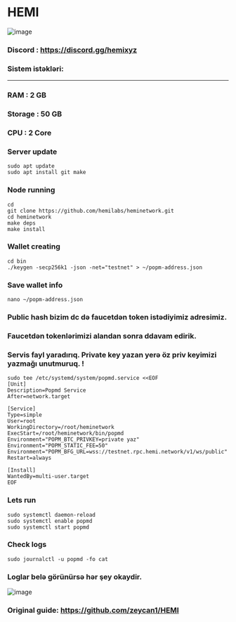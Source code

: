 
# HEMI
![image](https://github.com/user-attachments/assets/c8b01d22-9fed-4fb5-beaa-5076a3e621e5)

### Discord : https://discord.gg/hemixyz

### Sistem istəkləri:
-------------------
### RAM : 2 GB
### Storage : 50 GB
### CPU : 2 Core

### Server update
```
sudo apt update
sudo apt install git make
```
###  Node running
```
cd
git clone https://github.com/hemilabs/heminetwork.git
cd heminetwork
make deps
make install
```
### Wallet creating
```
cd bin
./keygen -secp256k1 -json -net="testnet" > ~/popm-address.json

```
### Save wallet info
```
nano ~/popm-address.json
```
### Public hash bizim dc də faucetdən token istədiyimiz adresimiz. 
### Faucetdən tokenlərimizi alandan sonra ddavam edirik. 
### Servis fayl yaradırıq. Private key yazan yerə öz priv keyimizi yazmağı unutmuruq. !
```
sudo tee /etc/systemd/system/popmd.service <<EOF
[Unit]
Description=Popmd Service
After=network.target

[Service]
Type=simple
User=root
WorkingDirectory=/root/heminetwork
ExecStart=/root/heminetwork/bin/popmd
Environment="POPM_BTC_PRIVKEY=private yaz"
Environment="POPM_STATIC_FEE=50"
Environment="POPM_BFG_URL=wss://testnet.rpc.hemi.network/v1/ws/public"
Restart=always

[Install]
WantedBy=multi-user.target
EOF
```
### Lets run 
```
sudo systemctl daemon-reload
sudo systemctl enable popmd
sudo systemctl start popmd
```
### Check logs 
```
sudo journalctl -u popmd -fo cat
```
### Loglar belə görünürsə hər şey okaydir. 
![image](https://github.com/user-attachments/assets/556859a7-041b-4702-99d0-a04bff4a54de)
### Original guide: https://github.com/zeycan1/HEMI





